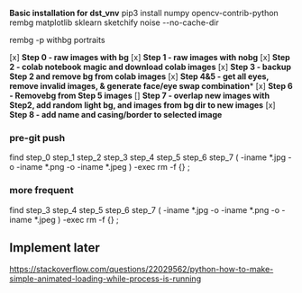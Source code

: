 **Basic installation for dst_vnv**
pip3 install numpy opencv-contrib-python rembg matplotlib sklearn sketchify noise --no-cache-dir

rembg -p withbg portraits

[x] **Step 0 - raw images with bg**
[x] **Step 1 - raw images with nobg**
[x] **Step 2 - colab notebook magic and download colab images**
[x] **Step 3 - backup Step 2 and remove bg from colab images**
[x] **Step 4&5 - get all eyes, remove invalid images, & generate face/eye swap combination***
[x] **Step 6 - Removebg from Step 5 images**
[] **Step 7 - overlap new images with Step2, add random light bg, and images from bg dir to new images**
[x] **Step 8 - add name and casing/border to selected image**


### pre-git push
find step_0 step_1 step_2 step_3 step_4 step_5 step_6 step_7 \( -iname \*.jpg -o -iname \*.png -o -iname \*.jpeg \) -exec rm -f {} \;

### more frequent
find step_3 step_4 step_5 step_6 step_7 \( -iname \*.jpg -o -iname \*.png -o -iname \*.jpeg \) -exec rm -f {} \;


## Implement later
https://stackoverflow.com/questions/22029562/python-how-to-make-simple-animated-loading-while-process-is-running